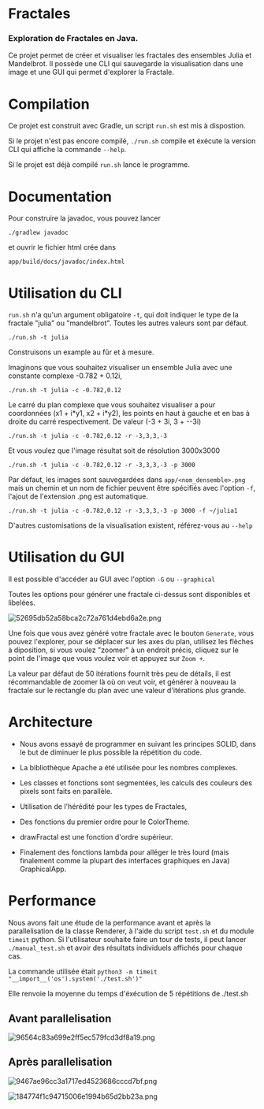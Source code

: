 # Fractales

### Exploration de Fractales en Java.

Ce projet permet de créer et visualiser les fractales des ensembles Julia et Mandelbrot. Il possède une CLI qui sauvegarde la visualisation dans une image et une GUI qui permet d'explorer la Fractale.

# Compilation

Ce projet est construit avec Gradle, un script `run.sh` est mis à dispostion.

Si le projet n'est pas encore compilé, `./run.sh` compile et éxécute la version CLI qui affiche la commande `--help`.

Si le projet est déjà compilé `run.sh` lance le programme.

# Documentation

Pour construire la javadoc, vous pouvez lancer

`./gradlew javadoc`

et ouvrir le fichier html crée dans

`app/build/docs/javadoc/index.html`

# Utilisation du CLI

`run.sh` n'a qu'un argument obligatoire `-t`, qui doit indiquer le type de la fractale "julia" ou "mandelbrot". Toutes les autres valeurs sont par défaut.

`./run.sh -t julia`

Construisons un example au fûr et à mesure.

Imaginons que vous souhaitez visualiser un ensemble Julia avec une constante complexe -0.782 + 0.12i,

`./run.sh -t julia -c -0.782,0.12`

Le carré du plan complexe que vous souhaitez visualiser a pour coordonnées (x1 + i\*y1, x2 + i\*y2), les points en haut à gauche et en bas à droite du carré respectivement. De valeur (-3 + 3i, 3 + --3i)

`./run.sh -t julia -c -0.782,0.12 -r -3,3,3,-3`

Et vous voulez que l'image résultat soit de résolution 3000x3000

`./run.sh -t julia -c -0.782,0.12 -r -3,3,3,-3 -p 3000`

Par défaut, les images sont sauvegardées dans
`app/<nom_densemble>.png` mais un chemin et un nom de fichier peuvent être spécifiés avec l'option `-f`, l'ajout de l'extension .png est automatique.

`./run.sh -t julia -c -0.782,0.12 -r -3,3,3,-3 -p 3000 -f ~/julia1`

D'autres customisations de la visualisation existent, référez-vous au `--help`

# Utilisation du GUI

Il est possible d'accéder au GUI avec l'option `-G` ou `--graphical`

Toutes les options pour générer une fractale ci-dessus sont disponibles et libelées.

![52695db52a58bca2c72a761d4ebd6a2e.png](:/fae5b8df5ec547ea9fa93166150cdd4c)

Une fois que vous avez généré votre fractale avec le bouton `Generate`, vous pouvez l'explorer, pour se déplacer sur les axes du plan, utilisez les flèches à diposition, si vous voulez "zoomer" à un endroit précis, cliquez sur le point de l'image que vous voulez voir et appuyez sur `Zoom +`.

La valeur par défaut de 50 itérations fournit très peu de détails, il est récommandable de zoomer là où on veut voir, et générer à nouveau la fractale sur le rectangle du plan avec une valeur d'itérations plus grande.

# Architecture

- Nous avons essayé de programmer en suivant les principes SOLID, dans le but de diminuer le plus possible la répétition du code.

- La bibliothèque Apache a été utilisée pour les nombres complexes.

- Les classes et fonctions sont segmentées, les calculs des couleurs des pixels sont faits en parallèle.

- Utilisation de l'hérédité pour les types de Fractales,

- Des fonctions du premier ordre pour le ColorTheme.

- drawFractal est une fonction d'ordre supérieur.

- Finalement des fonctions lambda pour alléger le très lourd (mais finalement comme la plupart des interfaces graphiques en Java) GraphicalApp.

# Performance

Nous avons fait une étude de la performance avant et après la parallelisation de la classe Renderer, à l'aide du script `test.sh` et du module `timeit` python.
Si l'utilisateur souhaite faire un tour de tests, il peut lancer `./manual_test.sh` et avoir des résultats individuels affichés pour chaque cas.

La commande utilisée était
`python3 -m timeit "__import__('os').system('./test.sh')"`

Elle renvoie la moyenne du temps d'éxécution de 5 répétitions de ./test.sh

## Avant parallelisation

![96564c83a699e2ff5ec579fcd3df8a19.png](:/c1a29b7340b944f88c1585f270a09dcb)



## Après parallelisation

![9467ae96cc3a1717ed4523686cccd7bf.png](:/5f4f790891ba450c812a640cd825c97e)

![184774f1c94715006e1994b65d2bb23a.png](:/ca5ee6fec5e441d0add48efe4a4e2d67)
